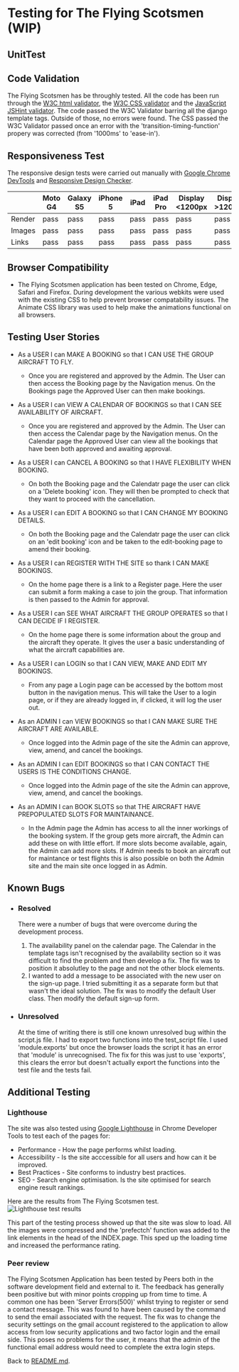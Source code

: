 # Testing for The Flying Scotsmen (WIP)

## UnitTest

## Code Validation
The Flying Scotsmen has be throughly tested. All the code has been run through the [W3C html validator](https://validator.w3.org/), the [W3C CSS validator](https://jigsaw.w3.org/css-validator/) and the [JavaScript JSHint validator](https://jshint.com/). 
The code passed the W3C Validator barring all the django template tags. Outside of those, no errors were found.
The CSS passed the W3C Validator passed once an error with the 'transition-timing-function' propery was corrected (from '1000ms' to 'ease-in').


## Responsiveness Test

The responsive design tests were carried out manually with [Google Chrome DevTools](https://developer.chrome.com/docs/devtools/) and [Responsive Design Checker](https://www.responsivedesignchecker.com/).

|        | Moto G4 | Galaxy S5 | iPhone 5 | iPad | iPad Pro | Display <1200px | Display >1200px |
|--------|---------|-----------|----------|------|----------|-----------------|-----------------|
| Render | pass    | pass      | pass     | pass | pass     | pass            | pass            |
| Images | pass    | pass      | pass     | pass | pass     | pass            | pass            |
| Links  | pass    | pass      | pass     | pass | pass     | pass            | pass            |

## Browser Compatibility
* The Flying Scotsmen application has been tested on Chrome, Edge, Safari and Firefox. During development the various webkits were used with the existing CSS to help prevent browser compatability issues. The Animate CSS library was used to help make the animations functional on all browsers. 

## Testing User Stories
* As a USER I can MAKE A BOOKING so that I CAN USE THE GROUP AIRCRAFT TO FLY.
    - Once you are registered and approved by the Admin. The User can then access the Booking page by the Navigation menus. On the Bookings page the Approved User can then make bookings. 

* As a USER I can VIEW A CALENDAR OF BOOKINGS so that I CAN SEE AVAILABILITY OF AIRCRAFT.
    - Once you are registered and approved by the Admin. The User can then access the Calendar page by the Navigation menus. On the Calendar page the Approved User can view all the bookings that have been both approved and awaiting approval.  

* As a USER I can CANCEL A BOOKING so that I HAVE FLEXIBILITY WHEN BOOKING.
    - On both the Booking page and the Calendatr page the user can click on a 'Delete booking' icon. They will then be prompted to check that they want to proceed with the cancellation. 

* As a USER I can EDIT A BOOKING so that I CAN CHANGE MY BOOKING DETAILS.
    - On both the Booking page and the Calendatr page the user can click on an 'edit booking' icon and be taken to the edit-booking page to amend their booking.

* As a USER I can REGISTER WITH THE SITE so thank I CAN MAKE BOOKINGS.
    - On the home page there is a link to a Register page. Here the user can submit a form making a case to join the group. That information is then passed to the Admin for approval.

* As a USER I can SEE WHAT AIRCRAFT THE GROUP OPERATES so that I CAN DECIDE IF I REGISTER.
    - On the home page there is some information about the group and the aircraft they operate. It gives the user a basic understanding of what the aircraft capabilities are.

* As a USER I can LOGIN so that I CAN VIEW, MAKE AND EDIT MY BOOKINGS.
    - From any page a Login page can be accessed by the bottom most button in the navigation menus. This will take the User to a login page, or if they are already logged in, if clicked, it will log the user out.

* As an ADMIN I can VIEW BOOKINGS so that I CAN MAKE SURE THE AIRCRAFT ARE AVAILABLE.
    - Once logged into the Admin page of the site the Admin can approve, view, amend, and cancel the bookings.

* As an ADMIN I can EDIT BOOKINGS so that I CAN CONTACT THE USERS IS THE CONDITIONS CHANGE.
    - Once logged into the Admin page of the site the Admin can approve, view, amend, and cancel the bookings.

* As an ADMIN I can BOOK SLOTS so that THE AIRCRAFT HAVE PREPOPULATED SLOTS FOR MAINTAINANCE.
    - In the Admin page the Admin has access to all the inner workings of the booking system. If the group gets more aircraft, the Admin can add these on with little effort. If more slots become available, again, the Admin can add more slots. If Admin needs to book an aircraft out for maintance or test flights this is also possible on both the Admin site and the main site once logged in as Admin.

## Known Bugs
* ### Resolved
    There were a number of bugs that were overcome during the development process. 
    1. The availability panel on the calendar page. The Calendar in the template tags isn't recognised by the availability section so it was difficult to find the problem and then develop a fix. The fix was to position it absolutley to the page and not the other block elements.
    2. I wanted to add a message to be associated with the new user on the sign-up page. I tried submitting it as a separate form but that wasn't the ideal solution. The fix was to modify the default User class. Then modify the default sign-up form. 

* ### Unresolved
    At the time of writing there is still one known unresolved bug within the script.js file. I had to export two functions into the test_script file. I used 'module.exports' but once the browser loads the script it has an error that 'module' is unrecognised. The fix for this was just to use 'exports', this clears the error but doesn't actually export the functions into the test file and the tests fail. 


## Additional Testing
### Lighthouse
The site was also tested using [Google Lighthouse](https://developers.google.com/web/tools/lighthouse) in Chrome Developer Tools to test each of the pages for:
* Performance - How the page performs whilst loading.
* Accessibility - Is the site acccessible for all users and how can it be improved.
* Best Practices - Site conforms to industry best practices.
* SEO - Search engine optimisation. Is the site optimised for search engine result rankings.

Here are the results from The Flying Scotsmen test. 
![Lighthouse test results](assets/readme-images/testing.png)

This part of the testing process showed up that the site was slow to load. All the images were compressed and the 'prefectch' function was added to the link elements in the head of the INDEX.page. This sped up the loading time and increased the performance rating.

### Peer review
The Flying Scotsmen Application has been tested by Peers both in the software development field and external to it. The feedback has generally been positive but with minor points cropping up from time to time. A common one has been 'Server Errors(500)' whilst trying to register or send a contact message. This was found to have been caused by the command to send the email associated with the request. The fix was to change the security settings on the gmail account registered to the application to allow access from low security applications and two factor login and the email side. This poses no problems for the user, it means that the admin of the functional email address would need to complete the extra login steps.

Back to [README.md](./README.md#testing).